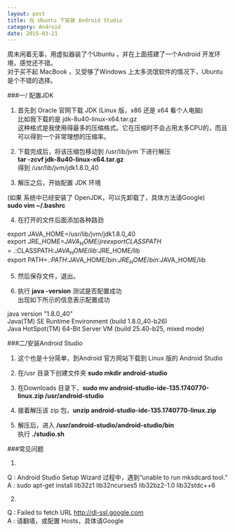```yaml
---
layout: post
title: 在 Ubuntu 下安装 Android Studio 
category: Android
date: 2015-03-21
---   
```


周末闲着无事，用虚拟器装了个Ubuntu ，并在上面搭建了一个Android 开发环境，感觉还不错。   
对于买不起 MacBook ，又受够了Windows 上太多流氓软件的情况下，Ubuntu 是个不错的选择。   

###一/ 配置JDK   


1. 首先到 Oracle 官网下载 JDK (Linux 版，x86 还是 x64 看个人电脑)   
比如我下载的是 jdk-8u40-linux-x64.tar.gz    
这种格式是我使用得最多的压缩格式。它在压缩时不会占用太多CPU的，而且可以得到一个非常理想的压缩率。   

2. 下载完成后，将该压缩包移动到 /usr/lib/jvm 下进行解压   
**tar -zcvf jdk-8u40-linux-x64.tar.gz**   
得到 /usr/lib/jvm/jdk1.8.0_40   

3. 解压之后，开始配置 JDK 环境   
<!-- more -->   
(如果 系统中已经安装了 OpenJDK，可以先卸载了，具体方法请Google)   
**sudo vim ~/.bashrc**   

4. 在打开的文件后面添加各种路劲   

export JAVA_HOME=/usr/lib/jvm/jdk1.8.0_40   
export JRE_HOME=$JAVA_HOME/jre   
export CLASSPATH=.:$CLASSPATH:$JAVA_HOME/lib:$JRE_HOME/lib   
export PATH=.:$PATH:$JAVA_HOME/bin:$JRE_HOME/bin:$JAVA_HOME/lib   

5. 然后保存文件，退出。      

6. 执行 **java -version** 测试是否配置成功   
出现如下所示的信息表示配置成功   

java version "1.8.0_40"   
Java(TM) SE Runtime Environment (build 1.8.0_40-b26)   
Java HotSpot(TM) 64-Bit Server VM (build 25.40-b25, mixed mode)   

###二/安装Android Studio   

1. 这个也是十分简单，到Android 官方网站下载到 Linux 版的 Android Studio   

2. 在/usr 目录下创建文件夹 **sudo mkdir android-studio**   
3. 在Downloads 目录下，**sudo mv android-studio-ide-135.1740770-linux.zip /usr/android-studio**   
4. 接着解压该 zip 包，**unzip android-studio-ide-135.1740770-linux.zip**   
5. 解压后，进入 **/usr/android-studio/android-studio/bin**   
执行 **./studio.sh**

###常见问题   

1.    
Q : Android Studio Setup Wizard 过程中，遇到“unable to run mksdcard tool.”   
A : sudo apt-get install lib32z1 lib32ncurses5 lib32bz2-1.0 lib32stdc++6   

2. 
Q : Failed to fetch URL http://dl-ssl.google.com   
A : 请翻墙，或配置 Hosts，具体请Google   



